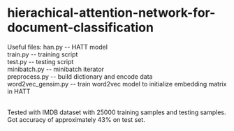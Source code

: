 # hierachical-attention-network-for-document-classification
Useful files:
    han.py -- HATT model
    <br>
    train.py -- training script
    <br>
    test.py -- testing script
    <br>
    minibatch.py -- minibatch iterator
    <br>
    preprocess.py -- build dictionary and encode data
    <br>
    word2vec_gensim.py -- train word2vec model to initialize embedding matrix in HATT
    <br>
    <br>
    
Tested with IMDB dataset with 25000 training samples and testing samples. Got accuracy of approximately 43% on test set.
